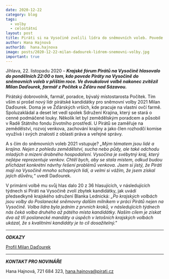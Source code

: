 ```yaml
---
date: 2020-12-22
category: blog
tags:
  - volby
  - celostátní
layout: post
title: Piráti si na Vysočině zvolili lídra do sněmovních voleb. Povede je Milan Daďourek z Počítek na Žďársku
author: Hana Hajnová
authorId:  hana.hajnova
image: posts/2020-12-22-milan-dadourek-lidrem-snemovni-volby.jpg
important: true
---
```


Jihlava, 22. listopadu 2020 – ***Krajské fórum Pirátů na Vysočině hlasovalo do pondělních 22:00 o tom, kdo povede Piráty na Vysočině do sněmovních voleb v příštím roce. Ve dvoukolové volbě nakonec zvítězil Milan Daďourek, farmář z Počítek u Žďáru nad Sázavou.***

Pirátský dobrovolník, farmář, poradce, bývalý místostarosta Počítek. Tím vším si prošel nový lídr pirátské kandidátky pro sněmovní volby 2021 Milan Daďourek. Doma je ve Žďárských vrších, kde pracuje na vlastní ovčí farmě. Spoluzakládal a deset let vedl spolek Sdružení Krajina, který se stará o cenné podmáčené louky. Několik let byl zemědělským poradcem a působil v Radě Státního fondu životního prostředí. U Pirátů se zaměřuje na zemědělství, rozvoj venkova, zachování krajiny a jako člen rozhodčí komise využívá i svých znalostí z oblasti práva a veřejné správy. 

A s čím do sněmovních voleb 2021 vstupuje? *„Mým tématem jsou lidé a krajina. Nejen z pohledu zemědělství, sucha nebo půdy, ale také odchodu mladých a mizení drobného hospodaření. Vysočina je svébytný kraj, který nejlépe reprezentuje venkov. Chtěl bych, aby se stala místem, odkud budou přicházet konkrétní návrhy řešení problémů venkova. Jsem si jistý, že Piráti mají na Vysočině mnoho schopných lidí, a velmi si vážím, že jsem získal jejich důvěru,“* uvedl Daďourek.

V primární volbě mu svůj hlas dalo 20 z 36 hlasujících, v následujících týdnech si Piráti na Vysočině zvolí zbytek kandidátky, jak uvádí předsedkyně krajského sdružení Blanka Lednická: *„Po krajských volbách jsou volby do Poslanecké sněmovny dalším milníkem v práci Pirátů nejen na Vysočině. Volba lídra byla jedním z prvních kroků, v následujících týdnech nás čeká volba druhého až pátého místa kandidátky. Naším cílem je získat dva až tři poslanecké mandáty a úspěch v letošních krajských volbách ukázal, že s kvalitními kandidáty je to cíl dosažitelný."*

---

***ODKAZY***

[Profil Milan Daďourek](https://vysocina.pirati.cz/lide/milan-dadourek)

---

***KONTAKT PRO NOVINÁŘE*** 

Hana Hajnová, 721 684 323, <hana.hajnova@pirati.cz>
